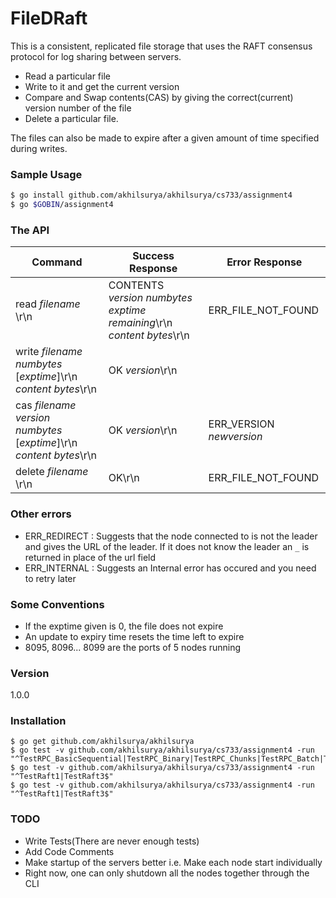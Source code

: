 # FileDRaft

This is a consistent, replicated file storage that uses the RAFT consensus protocol for log sharing between servers.
- Read a particular file
- Write to it and get the current version
- Compare and Swap contents(CAS) by giving the correct(current) version number of the file
- Delete a particular file.
 
The files can also be made to expire after a given amount of time specified during writes.
### Sample Usage

``` sh
$ go install github.com/akhilsurya/akhilsurya/cs733/assignment4
$ go $GOBIN/assignment4
```
### The API
| Command  | Success Response | Error Response
|----------|-----|----------|
|read _filename_ \r\n| CONTENTS _version_ _numbytes_ _exptime remaining_\r\n <br> _content bytes_\r\n <br>| ERR_FILE_NOT_FOUND
|write _filename_ _numbytes_ [_exptime_]\r\n<br>_content bytes_\r\n| OK _version_\r\n| |
|cas _filename_ _version_ _numbytes_ [_exptime_]\r\n</br>_content bytes_\r\n| OK _version_\r\n | ERR\_VERSION _newversion_
|delete _filename_ \r\n| OK\r\n | ERR_FILE_NOT_FOUND


### Other errors
- ERR_REDIRECT <url> : Suggests that the node connected to is not the leader and gives the URL of the leader. If it does not know the leader an `_` is returned in place of the url field
- ERR_INTERNAL : Suggests an Internal error has occured and you need to retry later


### Some Conventions
- If the exptime given is 0, the file does not expire
- An update to expiry time resets the time left to expire
- 8095, 8096... 8099 are the ports of 5 nodes running

### Version
1.0.0

### Installation
    $ go get github.com/akhilsurya/akhilsurya
    $ go test -v github.com/akhilsurya/akhilsurya/cs733/assignment4 -run "^TestRPC_BasicSequential|TestRPC_Binary|TestRPC_Chunks|TestRPC_Batch|TestRPC_BasicTimer|TestRPC_ConcurrentWrites|TestRPC_ConcurrentCas|TestRPC_KillLeader$"
    $ go test -v github.com/akhilsurya/akhilsurya/cs733/assignment4 -run "^TestRaft1|TestRaft3$"
    $ go test -v github.com/akhilsurya/akhilsurya/cs733/assignment4 -run "^TestRaft1|TestRaft3$"




### TODO

 - Write Tests(There are never enough tests)
 - Add Code Comments
 - Make startup of the servers better i.e. Make each node start individually
 - Right now, one can only shutdown all the nodes together through the CLI




